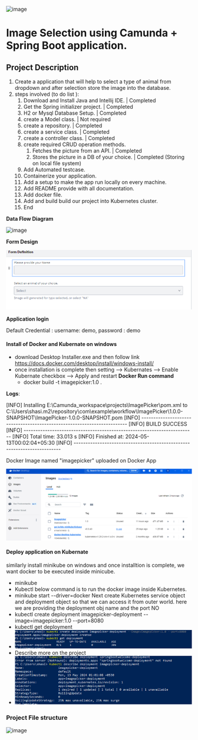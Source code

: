    ![image](https://github.com/shasibhusanJena/ImagePicker/assets/23555157/60aff1e9-851e-417e-8d65-4744fa53dcd4)


# Image Selection using Camunda + Spring Boot application.

## Project Description
1. Create a application that will help to select a type of animal from dropdown and after selection store the image into the database.
2. steps involved (to do list ):
   1. Download and Install Java and Intellij IDE. | Completed
   2. Get the Spring initializer project. | Completed 
   3. H2 or Mysql Database Setup. | Completed 
   4. create a Model class. | Not required 
   5. create a repository. | Completed 
   6. create a service class. | Completed 
   7. create a controller class. | Completed 
   8. create required CRUD operation methods. 
      1. Fetches the picture from an API. | Completed
      2. Stores the picture in a DB of your choice. | Completed (Storing on local file system)
   9. Add Automated testcase.
   10. Containerize your application.
   11. Add a setup to make the app run locally on every machine.
   12. Add README provide with all documentation. 
   13. Add docker file.
   14. Add and build build our project into Kubernetes cluster.
   14. End

**Data Flow Diagram**

![image](https://github.com/shasibhusanJena/ImagePicker/assets/23555157/59c278f3-a964-40e3-be45-c43b8d8773b6)

**Form Design**

![img.png](img.png)

**Application login**

Default Credential : username: demo, password : demo

#### Install of Docker and Kubernate on windows
- download Desktop Installer.exe and then follow link
  https://docs.docker.com/desktop/install/windows-install/
- once installation is complete then setting --> Kubernates --> Enable Kubernate checkbox --> Apply and restart
**Docker Run command** 
   - docker build -t imagepicker:1.0 .

**Logs**:

[INFO] Installing E:\Camunda_workspace\projects\ImagePicker\pom.xml to C:\Users\shasi\.m2\repository\com\example\workflow\ImagePicker\1.0.0-SNAPSHOT\ImagePicker-1.0.0-SNAPSHOT.pom
[INFO] ------------------------------------------------------------------------
[INFO] BUILD SUCCESS
[INFO] ------------------------------------------------------------------------
[INFO] Total time:  33.013 s
[INFO] Finished at: 2024-05-13T00:02:04+05:30
[INFO] ------------------------------------------------------------------------

Docker Image named "imagepicker" uploaded on Docker App 

![img_3.png](img_3.png)

#### **Deploy application on Kubernate**
similarly install minikube on windows and once installtion is complete, we want docker to be executed inside minicube.
- minikube
- Kubectl
  below command is to run the docker image inside Kubernetes.
- minikube start --driver=docker
  Next create Kubernetes service object and deployment object so that we can access it from outer world.
  here we are providing the deployment obj name and the port NO
- kubectl create deployment imagepicker-deployment --image=imagepicker:1.0 --port=8080
- kubectl get deployment
- ![img_1.png](img_1.png)
- Describe more on the project
- ![img_2.png](img_2.png)

### **Project File structure**
![image](https://github.com/shasibhusanJena/ImagePicker/assets/23555157/e66fd048-302d-47ff-8de7-833b94615306)


